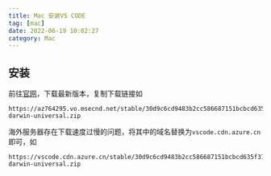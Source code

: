 ```yaml
---
title: Mac 安装VS CODE
tag: [mac]
date: 2022-06-19 10:02:27
category: Mac
---
```


## 安装
前往[官网](https://code.visualstudio.com/)，下载最新版本，复制下载链接如
```
https://az764295.vo.msecnd.net/stable/30d9c6cd9483b2cc586687151bcbcd635f373630/VSCode-darwin-universal.zip
```
海外服务器存在下载速度过慢的问题，将其中的域名替换为`vscode.cdn.azure.cn`即可，如
```
https://vscode.cdn.azure.cn/stable/30d9c6cd9483b2cc586687151bcbcd635f373630/VSCode-darwin-universal.zip
```